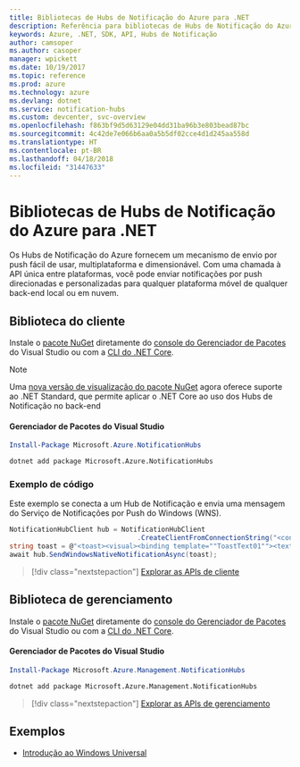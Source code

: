 ```yaml
---
title: Bibliotecas de Hubs de Notificação do Azure para .NET
description: Referência para bibliotecas de Hubs de Notificação do Azure para .NET
keywords: Azure, .NET, SDK, API, Hubs de Notificação
author: camsoper
ms.author: casoper
manager: wpickett
ms.date: 10/19/2017
ms.topic: reference
ms.prod: azure
ms.technology: azure
ms.devlang: dotnet
ms.service: notification-hubs
ms.custom: devcenter, svc-overview
ms.openlocfilehash: f863bf9d5d63129e04dd31ba96b3e803bead87bc
ms.sourcegitcommit: 4c42de7e066b6aa0a5b5df02cce4d1d245aa558d
ms.translationtype: HT
ms.contentlocale: pt-BR
ms.lasthandoff: 04/18/2018
ms.locfileid: "31447633"
---
```

# <a name="azure-notification-hubs-libraries-for-net"></a>Bibliotecas de Hubs de Notificação do Azure para .NET

Os Hubs de Notificação do Azure fornecem um mecanismo de envio por push fácil de usar, multiplataforma e dimensionável. Com uma chamada à API única entre plataformas, você pode enviar notificações por push direcionadas e personalizadas para qualquer plataforma móvel de qualquer back-end local ou em nuvem.

## <a name="client-library"></a>Biblioteca do cliente

Instale o [pacote NuGet](https://www.nuget.org/packages/Microsoft.Azure.NotificationHubs) diretamente do [console do Gerenciador de Pacotes][PackageManager] do Visual Studio ou com a [CLI do .NET Core][DotNetCLI].

> [!NOTE]
> Uma [nova versão de visualização do pacote NuGet](https://www.nuget.org/packages/Microsoft.Azure.NotificationHubs/2.0.0-preview1) agora oferece suporte ao .NET Standard, que permite aplicar o .NET Core ao uso dos Hubs de Notificação no back-end

#### <a name="visual-studio-package-manager"></a>Gerenciador de Pacotes do Visual Studio

```powershell
Install-Package Microsoft.Azure.NotificationHubs
```

```bash
dotnet add package Microsoft.Azure.NotificationHubs
```

### <a name="code-example"></a>Exemplo de código

Este exemplo se conecta a um Hub de Notificação e envia uma mensagem do Serviço de Notificações por Push do Windows (WNS).

```csharp
NotificationHubClient hub = NotificationHubClient
                                .CreateClientFromConnectionString("<connection string with full access>", "<hub name>");
string toast = @"<toast><visual><binding template=""ToastText01""><text id=""1"">Hello from a .NET App!</text></binding></visual></toast>";
await hub.SendWindowsNativeNotificationAsync(toast);
```

> [!div class="nextstepaction"]
> [Explorar as APIs de cliente](/dotnet/api/overview/azure/notificationhubs/client)


## <a name="management-library"></a>Biblioteca de gerenciamento

Instale o [pacote NuGet](https://www.nuget.org/packages/Microsoft.Azure.Management.NotificationHubs) diretamente do [console do Gerenciador de Pacotes][PackageManager] do Visual Studio ou com a [CLI do .NET Core][DotNetCLI].

#### <a name="visual-studio-package-manager"></a>Gerenciador de Pacotes do Visual Studio

```powershell
Install-Package Microsoft.Azure.Management.NotificationHubs
```

```bash
dotnet add package Microsoft.Azure.Management.NotificationHubs
```

> [!div class="nextstepaction"]
> [Explorar as APIs de gerenciamento](/dotnet/api/overview/azure/notificationhubs/management)

## <a name="samples"></a>Exemplos

- [Introdução ao Windows Universal](https://github.com/Azure/azure-notificationhubs-samples/tree/master/dotnet/GetStartedWindowsUniversal)

[PackageManager]: https://docs.microsoft.com/nuget/tools/package-manager-console
[DotNetCLI]: https://docs.microsoft.com/dotnet/core/tools/dotnet-add-package
